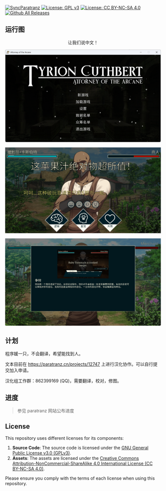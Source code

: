 [![SyncParatranz](https://github.com/kurikomoe/TCAA_CHS/actions/workflows/sync_paratranz.yml/badge.svg)](https://github.com/kurikomoe/TCAA_CHS/actions/workflows/sync_paratranz.yml)
[![License: GPL v3](https://img.shields.io/badge/License-GPLv3-blue.svg)](https://www.gnu.org/licenses/gpl-3.0)
[![License: CC BY-NC-SA 4.0](https://img.shields.io/badge/License-CC_BY--NC--SA_4.0-lightgrey.svg)](https://creativecommons.org/licenses/by-nc-sa/4.0/)
[![Github All Releases](https://img.shields.io/github/downloads/kurikomoe/TCAA_CHS/total.svg)]()

## 运行图

<center><bold>让我们说中文！</bold></center>

![运行图](docs/title.png)

![中文测试](docs/first_scene.png)

![教程](./docs/tutorial.png)



## 计划

程序媛一只，不会翻译，希望能找到人。

文本目前在 https://paratranz.cn/projects/12747 上进行汉化协作。可以自行提交加入申请。

汉化组工作群：862399169 (QQ)，需要翻译，校对，修图。



## 进度

> 参见 paratranz 网站公布进度

## License

This repository uses different licenses for its components:

1. **Source Code**: The source code is licensed under the [GNU General Public License v3.0 (GPLv3)](https://www.gnu.org/licenses/gpl-3.0.html).
2. **Assets**: The assets are licensed under the [Creative Commons Attribution-NonCommercial-ShareAlike 4.0 International License (CC BY-NC-SA 4.0)](https://creativecommons.org/licenses/by-nc-sa/4.0/).

Please ensure you comply with the terms of each license when using this repository.

